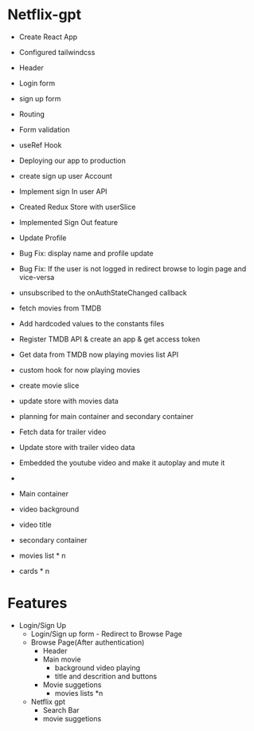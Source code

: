 
# Netflix-gpt
- Create React App
- Configured tailwindcss 
- Header
- Login form
- sign up form
- Routing
- Form validation
- useRef Hook
- Deploying our app to production
- create sign up user Account
- Implement sign In user API
- Created Redux Store with userSlice
- Implemented Sign Out feature
- Update Profile
- Bug Fix: display name and profile update
- Bug Fix: If the user is not logged in redirect browse to login page and vice-versa
- unsubscribed to the onAuthStateChanged callback
- fetch movies from TMDB
- Add hardcoded values to the constants files
- Register TMDB API & create an app & get access token
- Get data from TMDB now playing movies list API
- custom hook for now playing movies
- create movie slice
- update store with movies data
- planning for main container and secondary container
- Fetch data for trailer video
- Update store with trailer video data
- Embedded the youtube video and make it autoplay and mute it
- 


- Main container
 - video background
 - video title
- secondary container
 - movies list * n
 - cards * n


# Features
- Login/Sign Up
     - Login/Sign up form
      - Redirect to Browse Page
  - Browse Page(After authentication)
      - Header
      - Main movie
          - background video playing
          - title and descrition and buttons
      - Movie suggetions 
         - movies lists *n
  - Netflix gpt
      - Search Bar
      - movie suggetions
        
